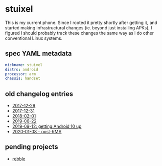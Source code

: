 # stuixel

This is my current phone. Since I rooted it pretty shortly after getting it, and started making infrastructural changes (ie. beyond just installing APKs), I figured I should probably track these changes the same way as I do other conventional Linux systems.

## spec YAML metadata

```yaml
nickname: stuixel
distro: android
processor: arm
chassis: handset
```

## old changelog entries

- [2017-12-29](860fw-5d0rg-819vk-9emva-8qc01)
- [2017-12-31](fm7g7-1f07d-419dc-apv5v-2prc8)
- [2018-02-01](11te6-t4y0w-fz91h-ktfas-11we3)
- [2019-06-22](0rb7h-md6bx-qw84p-xkr8e-7405p)
- [2019-09-12: getting Android 10 up](m1r14-mty9t-gm8ff-76t1r-vf36z)
- [2020-01-08 - post-RMA](egthr-dq93x-pb887-66qmr-xqn09)

## pending projects

- [rebble](0tnc7-gh3zq-258xh-4d0bh-4ag8y)
